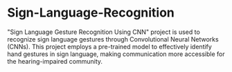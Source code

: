 # Sign-Language-Recognition
"Sign Language Gesture Recognition Using CNN" project is used to recognize sign language gestures through Convolutional Neural Networks (CNNs). This project employs a pre-trained model to effectively identify hand gestures in sign language, making communication more accessible for the hearing-impaired community. 
